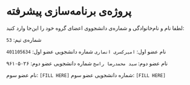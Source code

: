 # پروژه‌ی برنامه‌سازی پیشرفته
لطفا نام و نام‌خانوادگی و شماره‌ی دانشجووی اعضای گروه خود را این‌جا وارد کنید:

شماره‌ی تیم: `53`

نام عضو اول: `امیرکسری انصاری`
شماره دانشجویی عضو اول: `401105634`

نام عضو دوم: `سید محمدرضا راسخ`
شماره دانشجویی عضو دوم: ۹۶۱۰۵۰۲۶

نام عضو سوم: `[FILL HERE]`
شماره دانشجویی عضو سوم: `[FILL HERE]`
